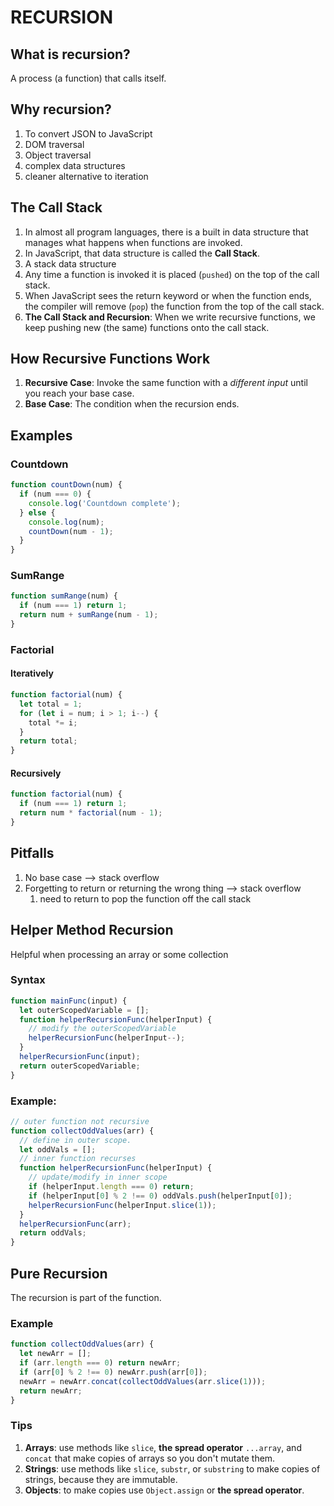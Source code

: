 # RECURSION

## What is recursion?

A process (a function) that calls itself.

## Why recursion?

1. To convert JSON to JavaScript
2. DOM traversal
3. Object traversal
4. complex data structures
5. cleaner alternative to iteration

## The Call Stack

1. In almost all program languages, there is a built in data structure that manages what happens when functions are invoked.
2. In JavaScript, that data structure is called the **Call Stack**.
3. A stack data structure
4. Any time a function is invoked it is placed (`pushed`) on the top of the call stack.
5. When JavaScript sees the return keyword or when the function ends, the compiler will remove (`pop`) the function from the top of the call stack.
6. **The Call Stack and Recursion**: When we write recursive functions, we keep pushing new (the same) functions onto the call stack.

## How Recursive Functions Work

1. **Recursive Case**: Invoke the same function with a _different input_ until you reach your base case.
2. **Base Case**: The condition when the recursion ends.

## Examples

### Countdown

```js
function countDown(num) {
  if (num === 0) {
    console.log('Countdown complete');
  } else {
    console.log(num);
    countDown(num - 1);
  }
}
```

### SumRange

```js
function sumRange(num) {
  if (num === 1) return 1;
  return num + sumRange(num - 1);
}
```

### Factorial

#### Iteratively

```js
function factorial(num) {
  let total = 1;
  for (let i = num; i > 1; i--) {
    total *= i;
  }
  return total;
}
```

#### Recursively

```js
function factorial(num) {
  if (num === 1) return 1;
  return num * factorial(num - 1);
}
```

## Pitfalls

1. No base case --> stack overflow
2. Forgetting to return or returning the wrong thing --> stack overflow
   1. need to return to pop the function off the call stack

## Helper Method Recursion

Helpful when processing an array or some collection

### Syntax

```js
function mainFunc(input) {
  let outerScopedVariable = [];
  function helperRecursionFunc(helperInput) {
    // modify the outerScopedVariable
    helperRecursionFunc(helperInput--);
  }
  helperRecursionFunc(input);
  return outerScopedVariable;
}
```

### Example:

```js
// outer function not recursive
function collectOddValues(arr) {
  // define in outer scope.
  let oddVals = [];
  // inner function recurses
  function helperRecursionFunc(helperInput) {
    // update/modify in inner scope
    if (helperInput.length === 0) return;
    if (helperInput[0] % 2 !== 0) oddVals.push(helperInput[0]);
    helperRecursionFunc(helperInput.slice(1));
  }
  helperRecursionFunc(arr);
  return oddVals;
}
```

## Pure Recursion

The recursion is part of the function.

### Example

```js
function collectOddValues(arr) {
  let newArr = [];
  if (arr.length === 0) return newArr;
  if (arr[0] % 2 !== 0) newArr.push(arr[0]);
  newArr = newArr.concat(collectOddValues(arr.slice(1)));
  return newArr;
}
```

### Tips

1. **Arrays**: use methods like `slice`, **the spread operator** `...array`, and `concat` that make copies of arrays so you don't mutate them.
2. **Strings**: use methods like `slice`, `substr`, or `substring` to make copies of strings, because they are immutable.
3. **Objects**: to make copies use `Object.assign` or **the spread operator**.

